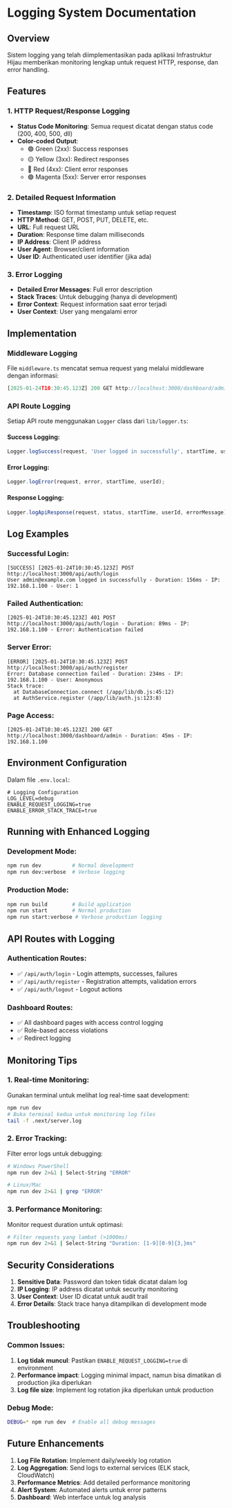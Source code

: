# Logging System Documentation

## Overview
Sistem logging yang telah diimplementasikan pada aplikasi Infrastruktur Hijau memberikan monitoring lengkap untuk request HTTP, response, dan error handling.

## Features

### 1. HTTP Request/Response Logging
- **Status Code Monitoring**: Semua request dicatat dengan status code (200, 400, 500, dll)
- **Color-coded Output**: 
  - 🟢 Green (2xx): Success responses
  - 🟡 Yellow (3xx): Redirect responses  
  - 🔴 Red (4xx): Client error responses
  - 🟣 Magenta (5xx): Server error responses

### 2. Detailed Request Information
- **Timestamp**: ISO format timestamp untuk setiap request
- **HTTP Method**: GET, POST, PUT, DELETE, etc.
- **URL**: Full request URL
- **Duration**: Response time dalam milliseconds
- **IP Address**: Client IP address
- **User Agent**: Browser/client information
- **User ID**: Authenticated user identifier (jika ada)

### 3. Error Logging
- **Detailed Error Messages**: Full error description
- **Stack Traces**: Untuk debugging (hanya di development)
- **Error Context**: Request information saat error terjadi
- **User Context**: User yang mengalami error

## Implementation

### Middleware Logging
File `middleware.ts` mencatat semua request yang melalui middleware dengan informasi:
```typescript
[2025-01-24T10:30:45.123Z] 200 GET http://localhost:3000/dashboard/admin - Duration: 245ms - IP: 192.168.1.100
```

### API Route Logging
Setiap API route menggunakan `Logger` class dari `lib/logger.ts`:

#### Success Logging:
```typescript
Logger.logSuccess(request, 'User logged in successfully', startTime, userId);
```

#### Error Logging:
```typescript
Logger.logError(request, error, startTime, userId);
```

#### Response Logging:
```typescript
Logger.logApiResponse(request, status, startTime, userId, errorMessage);
```

## Log Examples

### Successful Login:
```
[SUCCESS] [2025-01-24T10:30:45.123Z] POST http://localhost:3000/api/auth/login
User admin@example.com logged in successfully - Duration: 156ms - IP: 192.168.1.100 - User: 1
```

### Failed Authentication:
```
[2025-01-24T10:30:45.123Z] 401 POST http://localhost:3000/api/auth/login - Duration: 89ms - IP: 192.168.1.100 - Error: Authentication failed
```

### Server Error:
```
[ERROR] [2025-01-24T10:30:45.123Z] POST http://localhost:3000/api/auth/register
Error: Database connection failed - Duration: 234ms - IP: 192.168.1.100 - User: Anonymous
Stack trace:
  at DatabaseConnection.connect (/app/lib/db.js:45:12)
  at AuthService.register (/app/lib/auth.js:123:8)
```

### Page Access:
```
[2025-01-24T10:30:45.123Z] 200 GET http://localhost:3000/dashboard/admin - Duration: 45ms - IP: 192.168.1.100
```

## Environment Configuration

Dalam file `.env.local`:
```env
# Logging Configuration
LOG_LEVEL=debug
ENABLE_REQUEST_LOGGING=true
ENABLE_ERROR_STACK_TRACE=true
```

## Running with Enhanced Logging

### Development Mode:
```bash
npm run dev          # Normal development
npm run dev:verbose  # Verbose logging
```

### Production Mode:
```bash
npm run build        # Build application
npm run start        # Normal production
npm run start:verbose # Verbose production logging
```

## API Routes with Logging

### Authentication Routes:
- ✅ `/api/auth/login` - Login attempts, successes, failures
- ✅ `/api/auth/register` - Registration attempts, validation errors
- ✅ `/api/auth/logout` - Logout actions

### Dashboard Routes:
- ✅ All dashboard pages with access control logging
- ✅ Role-based access violations
- ✅ Redirect logging

## Monitoring Tips

### 1. Real-time Monitoring:
Gunakan terminal untuk melihat log real-time saat development:
```bash
npm run dev
# Buka terminal kedua untuk monitoring log files
tail -f .next/server.log
```

### 2. Error Tracking:
Filter error logs untuk debugging:
```bash
# Windows PowerShell
npm run dev 2>&1 | Select-String "ERROR"

# Linux/Mac
npm run dev 2>&1 | grep "ERROR"
```

### 3. Performance Monitoring:
Monitor request duration untuk optimasi:
```bash
# Filter requests yang lambat (>1000ms)
npm run dev 2>&1 | Select-String "Duration: [1-9][0-9]{3,}ms"
```

## Security Considerations

1. **Sensitive Data**: Password dan token tidak dicatat dalam log
2. **IP Logging**: IP address dicatat untuk security monitoring
3. **User Context**: User ID dicatat untuk audit trail
4. **Error Details**: Stack trace hanya ditampilkan di development mode

## Troubleshooting

### Common Issues:

1. **Log tidak muncul**: Pastikan `ENABLE_REQUEST_LOGGING=true` di environment
2. **Performance impact**: Logging minimal impact, namun bisa dimatikan di production jika diperlukan
3. **Log file size**: Implement log rotation jika diperlukan untuk production

### Debug Mode:
```bash
DEBUG=* npm run dev  # Enable all debug messages
```

## Future Enhancements

1. **Log File Rotation**: Implement daily/weekly log rotation
2. **Log Aggregation**: Send logs to external services (ELK stack, CloudWatch)
3. **Performance Metrics**: Add detailed performance monitoring
4. **Alert System**: Automated alerts untuk error patterns
5. **Dashboard**: Web interface untuk log analysis
